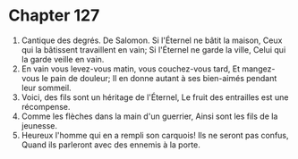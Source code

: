 # Chapter 127

1. Cantique des degrés. De Salomon. Si l'Éternel ne bâtit la maison, Ceux qui la bâtissent travaillent en vain; Si l'Éternel ne garde la ville, Celui qui la garde veille en vain.
2. En vain vous levez-vous matin, vous couchez-vous tard, Et mangez-vous le pain de douleur; Il en donne autant à ses bien-aimés pendant leur sommeil.
3. Voici, des fils sont un héritage de l'Éternel, Le fruit des entrailles est une récompense.
4. Comme les flèches dans la main d'un guerrier, Ainsi sont les fils de la jeunesse.
5. Heureux l'homme qui en a rempli son carquois! Ils ne seront pas confus, Quand ils parleront avec des ennemis à la porte.

